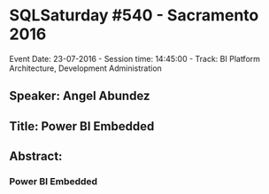 # SQLSaturday #540 - Sacramento 2016
Event Date: 23-07-2016 - Session time: 14:45:00 - Track: BI Platform Architecture, Development  Administration
## Speaker: Angel Abundez
## Title: Power BI Embedded
## Abstract:
### Power BI Embedded
